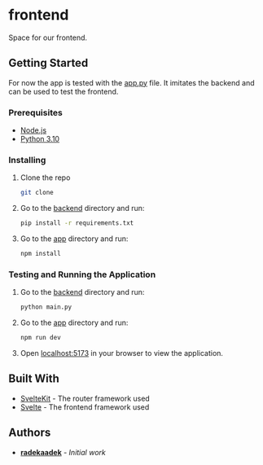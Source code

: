 # frontend

Space for our frontend.

## Getting Started

For now the app is tested with the [app.py](test/app.py) file. It imitates the backend and can be used to test the frontend.

### Prerequisites

- [Node.js](https://nodejs.org/en/)
- [Python 3.10](https://www.python.org/downloads/)

### Installing

1. Clone the repo

    ```sh
    git clone
    ```

2. Go to the [backend](backend) directory and run:

    ```sh
    pip install -r requirements.txt
    ```

3. Go to the [app](app) directory and run:

    ```sh
    npm install
    ```

### Testing and Running the Application

1. Go to the [backend](backend) directory and run:

    ```sh
    python main.py
    ```

2. Go to the [app](app) directory and run:

    ```sh
    npm run dev
    ```

3. Open [localhost:5173](http://localhost:5173) in your browser to view the application.

## Built With

- [SvelteKit](https://kit.svelte.dev/) - The router framework used
- [Svelte](https://svelte.dev/) - The frontend framework used

## Authors

- **[radekaadek](https://github.com/radekaadek)** - *Initial work*
